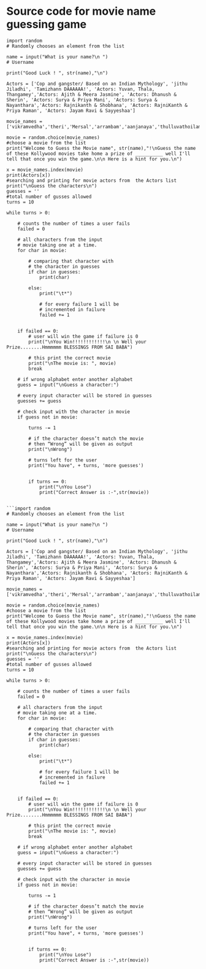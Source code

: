 # Source code for movie name guessing game
```
import random 
# Randomly chooses an element from the list
  
name = input("What is your name?\n ") 
# Username 
  
print("Good Luck ! ", str(name),"\n") 
  
Actors = ['Cop and gangster/ Based on an Indian Mythology', 'jithu Jiladhi', 'Tamizhann DAAAAAA!', 'Actors: Yuvan, Thala, Thangamey','Actors: Ajith & Meera Jasmine', 'Actors: Dhanush & Sherin', 'Actors: Surya & Priya Mani', 'Actors: Surya & Nayanthara','Actors: Rajnikanth & Shobhana', 'Actors: RajniKanth & Priya Raman', 'Actors: Jayam Ravi & Sayyeshaa']  

movie_names = ['vikramvedha','theri','Mersal','arrambam','aanjanaya','thulluvathoilamai','rathasarithiram','aathavan','thalapathi','valli','vanamagan']
 
movie = random.choice(movie_names)
#choose a movie from the list
print("Welcome to Guess the Movie name", str(name),"!\nGuess the name of these Kollywood movies take home a prize of __________ well I'll tell that once you win the game.\n\n Here is a hint for you.\n")

x = movie_names.index(movie)
print(Actors[x]) 
#searching and printing for movie actors from  the Actors list
print("\nGuess the characters\n") 
guesses = '' 
#total number of gusses allowed 
turns = 10
  
while turns > 0: 
      
    # counts the number of times a user fails 
    failed = 0
      
    # all characters from the input 
    # movie taking one at a time. 
    for char in movie:  
          
        # comparing that character with 
        # the character in guesses 
        if char in guesses:  
            print(char) 
              
        else:  
            print("\t*") 
              
            # for every failure 1 will be 
            # incremented in failure 
            failed += 1
              
  
    if failed == 0: 
        # user will win the game if failure is 0 
        print("\nYou Win!!!!!!!!!!!!\n \n Well your Prize........Hmmmmmm BLESSINGS FROM SAI BABA")  
          
        # this print the correct movie 
        print("\nThe movie is: ", movie)  
        break
      
    # if wrong alphabet enter another alphabet 
    guess = input("\nGuess a character:") 
      
    # every input character will be stored in guesses  
    guesses += guess  
      
    # check input with the character in movie 
    if guess not in movie: 
          
        turns -= 1
          
        # if the character doesn’t match the movie 
        # then “Wrong” will be given as output  
        print("\nWrong") 
          
        # turns left for the user
        print("You have", + turns, 'more guesses') 
          
          
        if turns == 0: 
            print("\nYou Lose") 
            print("Correct Answer is :-",str(movie))
        

```import random 
# Randomly chooses an element from the list
  
name = input("What is your name?\n ") 
# Username 
  
print("Good Luck ! ", str(name),"\n") 
  
Actors = ['Cop and gangster/ Based on an Indian Mythology', 'jithu Jiladhi', 'Tamizhann DAAAAAA!', 'Actors: Yuvan, Thala, Thangamey','Actors: Ajith & Meera Jasmine', 'Actors: Dhanush & Sherin', 'Actors: Surya & Priya Mani', 'Actors: Surya & Nayanthara','Actors: Rajnikanth & Shobhana', 'Actors: RajniKanth & Priya Raman', 'Actors: Jayam Ravi & Sayyeshaa']  

movie_names = ['vikramvedha','theri','Mersal','arrambam','aanjanaya','thulluvathoilamai','rathasarithiram','aathavan','thalapathi','valli','vanamagan']
 
movie = random.choice(movie_names)
#choose a movie from the list
print("Welcome to Guess the Movie name", str(name),"!\nGuess the name of these Kollywood movies take home a prize of __________ well I'll tell that once you win the game.\n\n Here is a hint for you.\n")

x = movie_names.index(movie)
print(Actors[x]) 
#searching and printing for movie actors from  the Actors list
print("\nGuess the characters\n") 
guesses = '' 
#total number of gusses allowed 
turns = 10
  
while turns > 0: 
      
    # counts the number of times a user fails 
    failed = 0
      
    # all characters from the input 
    # movie taking one at a time. 
    for char in movie:  
          
        # comparing that character with 
        # the character in guesses 
        if char in guesses:  
            print(char) 
              
        else:  
            print("\t*") 
              
            # for every failure 1 will be 
            # incremented in failure 
            failed += 1
              
  
    if failed == 0: 
        # user will win the game if failure is 0 
        print("\nYou Win!!!!!!!!!!!!\n \n Well your Prize........Hmmmmmm BLESSINGS FROM SAI BABA")  
          
        # this print the correct movie 
        print("\nThe movie is: ", movie)  
        break
      
    # if wrong alphabet enter another alphabet 
    guess = input("\nGuess a character:") 
      
    # every input character will be stored in guesses  
    guesses += guess  
      
    # check input with the character in movie 
    if guess not in movie: 
          
        turns -= 1
          
        # if the character doesn’t match the movie 
        # then “Wrong” will be given as output  
        print("\nWrong") 
          
        # turns left for the user
        print("You have", + turns, 'more guesses') 
          
          
        if turns == 0: 
            print("\nYou Lose") 
            print("Correct Answer is :-",str(movie))
        
